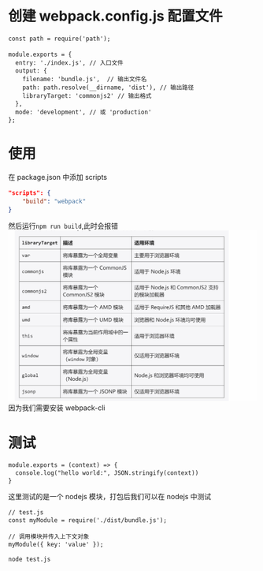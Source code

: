 

# 创建 webpack.config.js 配置文件

```
const path = require('path');

module.exports = {
  entry: './index.js', // 入口文件
  output: {
    filename: 'bundle.js',  // 输出文件名
    path: path.resolve(__dirname, 'dist'), // 输出路径
    libraryTarget: 'commonjs2' // 输出格式
  },
  mode: 'development', // 或 'production'
};
```

# 使用

在 package.json 中添加 scripts

```json
"scripts": {
    "build": "webpack"
}
```

然后运行`npm run build`,此时会报错
![alt text](image.png)
因为我们需要安装 webpack-cli

# 测试

```
module.exports = (context) => {
  console.log("hello world:", JSON.stringify(context))
}
```

这里测试的是一个 nodejs 模块，打包后我们可以在 nodejs 中测试

```
// test.js
const myModule = require('./dist/bundle.js');

// 调用模块并传入上下文对象
myModule({ key: 'value' });
```

```
node test.js
```
